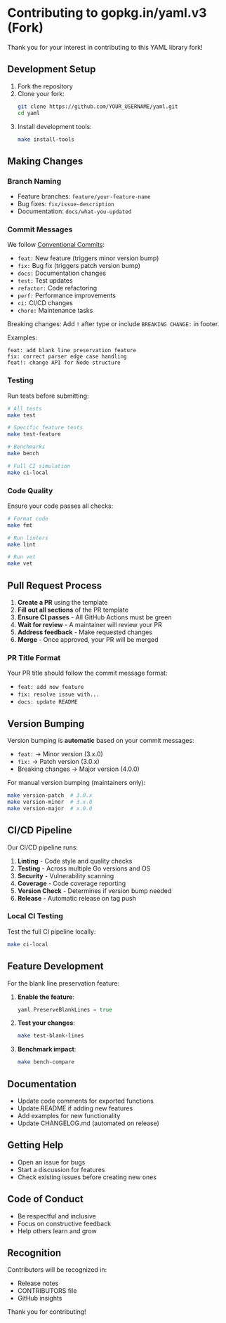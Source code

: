 # Contributing to gopkg.in/yaml.v3 (Fork)

Thank you for your interest in contributing to this YAML library fork!

## Development Setup

1. Fork the repository
2. Clone your fork:
   ```bash
   git clone https://github.com/YOUR_USERNAME/yaml.git
   cd yaml
   ```
3. Install development tools:
   ```bash
   make install-tools
   ```

## Making Changes

### Branch Naming

- Feature branches: `feature/your-feature-name`
- Bug fixes: `fix/issue-description`
- Documentation: `docs/what-you-updated`

### Commit Messages

We follow [Conventional Commits](https://www.conventionalcommits.org/):

- `feat:` New feature (triggers minor version bump)
- `fix:` Bug fix (triggers patch version bump)
- `docs:` Documentation changes
- `test:` Test updates
- `refactor:` Code refactoring
- `perf:` Performance improvements
- `ci:` CI/CD changes
- `chore:` Maintenance tasks

Breaking changes: Add `!` after type or include `BREAKING CHANGE:` in footer.

Examples:
```
feat: add blank line preservation feature
fix: correct parser edge case handling
feat!: change API for Node structure
```

### Testing

Run tests before submitting:
```bash
# All tests
make test

# Specific feature tests
make test-feature

# Benchmarks
make bench

# Full CI simulation
make ci-local
```

### Code Quality

Ensure your code passes all checks:
```bash
# Format code
make fmt

# Run linters
make lint

# Run vet
make vet
```

## Pull Request Process

1. **Create a PR** using the template
2. **Fill out all sections** of the PR template
3. **Ensure CI passes** - All GitHub Actions must be green
4. **Wait for review** - A maintainer will review your PR
5. **Address feedback** - Make requested changes
6. **Merge** - Once approved, your PR will be merged

### PR Title Format

Your PR title should follow the commit message format:
- `feat: add new feature`
- `fix: resolve issue with...`
- `docs: update README`

## Version Bumping

Version bumping is **automatic** based on your commit messages:

- `feat:` → Minor version (3.x.0)
- `fix:` → Patch version (3.0.x)
- Breaking changes → Major version (4.0.0)

For manual version bumping (maintainers only):
```bash
make version-patch  # 3.0.x
make version-minor  # 3.x.0
make version-major  # x.0.0
```

## CI/CD Pipeline

Our CI/CD pipeline runs:

1. **Linting** - Code style and quality checks
2. **Testing** - Across multiple Go versions and OS
3. **Security** - Vulnerability scanning
4. **Coverage** - Code coverage reporting
5. **Version Check** - Determines if version bump needed
6. **Release** - Automatic release on tag push

### Local CI Testing

Test the full CI pipeline locally:
```bash
make ci-local
```

## Feature Development

For the blank line preservation feature:

1. **Enable the feature**:
   ```go
   yaml.PreserveBlankLines = true
   ```

2. **Test your changes**:
   ```bash
   make test-blank-lines
   ```

3. **Benchmark impact**:
   ```bash
   make bench-compare
   ```

## Documentation

- Update code comments for exported functions
- Update README if adding new features
- Add examples for new functionality
- Update CHANGELOG.md (automated on release)

## Getting Help

- Open an issue for bugs
- Start a discussion for features
- Check existing issues before creating new ones

## Code of Conduct

- Be respectful and inclusive
- Focus on constructive feedback
- Help others learn and grow

## Recognition

Contributors will be recognized in:
- Release notes
- CONTRIBUTORS file
- GitHub insights

Thank you for contributing!
